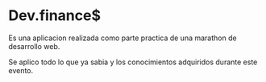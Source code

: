 # Dev.finance$
Es una aplicacion realizada como parte practica de una marathon de desarrollo web.

Se aplico todo lo que ya sabia y  los conocimientos adquiridos durante este evento.
